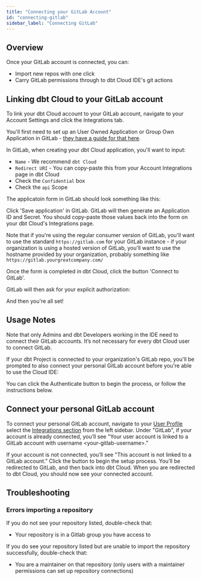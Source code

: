 ```yaml
---
title: "Connecting your GitLab Account"
id: "connecting-gitlab"
sidebar_label: "Connecting GitLab"
---
```


## Overview

Once your GitLab account is connected, you can:
- Import new repos with one click
- Carry GitLab permissions through to dbt Cloud IDE's git actions

## Linking dbt Cloud to your GitLab account

To link your dbt Cloud account to your GitLab account, navigate to your Account Settings and click the Integrations tab. 

<Lightbox src="/img/docs/dbt-cloud/cloud-configuring-dbt-cloud/gitlab_navigation_setup.gif" title="Navigating to the GitLab Integration"/>


You'll first need to set up an User Owned Application or Group Own Application in GitLab - [they have a guide for that here](https://docs.gitlab.com/ee/integration/oauth_provider.html#adding-an-application-through-the-profile). 

In GitLab, when creating your dbt Cloud application, you'll want to input:
- `Name` - We recommend `dbt Cloud`
- `Redirect URI` - You can copy-paste this from your Account Integrations page in dbt Cloud
- Check the `Confidential` box
- Check the `api` Scope

The applicatoin form in GitLab should look something like this:

<Lightbox src="/img/docs/dbt-cloud/dbt_cloud_gitlab_application_settings.png" title="Add New Application Screen at GitLab"/>

Click 'Save application' in GitLab. GitLab will then generate an Application ID and Secret. You should copy-paste those values back into the form on your dbt Cloud's Integrations page.

<Lightbox src="/img/docs/dbt-cloud/cloud-configuring-dbt-cloud/gitlab_integration_edit_button.png" title="Edit button in the top right corner"/>

Note that if you're using the regular consumer version of GitLab, you'll want to use the standard `https://gitlab.com` for your GitLab instance - if your organization is using a hosted version of GitLab, you'll want to use the hostname provided by your organization, probably something like `https://gitlab.yourgreatcompany.com/`

Once the form is completed in dbt Cloud, click the button 'Connect to GitLab'.

GitLab will then ask for your explicit authorization: 

<Lightbox src="/img/docs/dbt-cloud/cloud-configuring-dbt-cloud/gitlab_application_auth.png" title="GitLab Authorization Screen" />

And then you're all set!

## Usage Notes

Note that only Admins and dbt Developers working in the IDE need to connect their GitLab accounts. It’s not necessary for every dbt Cloud user to connect GitLab.

If your dbt Project is connected to your organization's GitLab repo, you'll be prompted to also connect your personal GitLab account before you're able to use the Cloud IDE:

<Lightbox src="/img/docs/dbt-cloud/cloud-configuring-dbt-cloud/gitlab_personal_auth.png" title="GitLab Authentication Required" />

You can click the Authenticate button to begin the process, or follow the instructions below.

## Connect your personal GitLab account

To connect your personal GitLab account, navigate to your [User Profile](https://cloud.getdbt.com/#/profile/) select the [Integrations section](https://cloud.getdbt.com/#/profile/integrations/) from the left sidebar. Under "GitLab", if your account is already connected, you’ll see "Your user account is linked to a GitLab account with username &lt;your-gitlab-username&gt;."

If your account is not connected, you’ll see "This account is not linked to a GitLab account.” Click the button to begin the setup process. You’ll be redirected to GitLab, and then back into dbt Cloud. When you are redirected to dbt Cloud, you should now see your connected account. 

## Troubleshooting

### Errors importing a repository
If you do not see your repository listed, double-check that:
- Your repository is in a Gitlab group you have access to

If you do see your repository listed but are unable to import the repository successfully, double-check that:
- You are a maintainer on that repository (only users with a maintainer permissions can set up repository connections)
